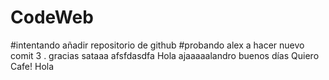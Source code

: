 # CodeWeb
#intentando añadir repositorio de github
#probando alex a hacer nuevo comit 3 . gracias sataaa   afsfdasdfa
Hola ajaaaaalandro
buenos días 
Quiero Cafe!
Hola
